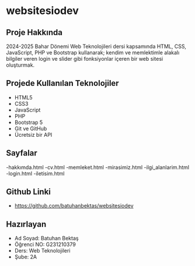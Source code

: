 # websitesiodev


## Proje Hakkında
2024-2025 Bahar Dönemi Web Teknolojileri dersi kapsamında HTML, CSS, JavaScript, PHP ve Bootstrap kullanarak; kendim ve memlektimle alakalı bilgiler veren login ve slider gibi fonksiyonlar içeren bir web sitesi oluşturmak.

## Projede Kullanılan Teknolojiler
- HTML5
- CSS3
- JavaScript
- PHP
- Bootstrap 5
- Git ve GitHub
- Ücretsiz bir API

## Sayfalar
-hakkımda.html
-cv.html
-memleket.html
-mirasimiz.html
-ilgi_alanlarim.html
-login.html
-iletisim.html








## Github Linki

- https://github.com/batuhanbektas/websitesiodev

## Hazırlayan 

- Ad Soyad: Batuhan Bektaş
- Öğrenci NO: G231210379
- Ders: Web Teknolojileri
- Şube: 2A
